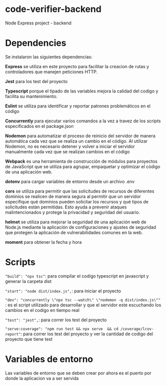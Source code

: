 # code-verifier-backend
Node Express project - backend

# Dependencies
Se instalaron las siguientes dependencias:

**Express** se utiliza en este proyecto para facilitar la creacion de rutas y controladores que manejen peticiones HTTP.

**Jest** para los test del proyecto

**Typescript** porque el tipado de las variables mejora la calidad del codigo y facilita su mantenimiento. 

**Eslint** se utiliza para identificar y reportar patrones problemáticos en el código

**Concurrently** para ejecutar varios comandos a la vez a travez de los scripts especificados en el package.json

**Nodemon** para automatizar el proceso de reinicio del servidor de manera automática cada vez que se realiza un cambio en el código. Al utilizar Nodemon, no es necesario detener y volver a iniciar el servidor manualmente cada vez que se realizan cambios en el código

**Webpack** es una herramienta de construcción de módulos para proyectos de JavaScript que se utiliza para agrupar, empaquetar y optimizar el código de una aplicación web.

**dotenv** para cargar variables de entorno desde un archivo .env 

**cors** se utiliza para permitir que las solicitudes de recursos de diferentes dominios se realicen de manera segura al permitir que un servidor especifique qué dominios pueden solicitar los recursos y qué tipos de solicitudes están permitidas. Esto ayuda a prevenir ataques malintencionados y protege la privacidad y seguridad del usuario.

**helmet** se utiliza para mejorar la seguridad de una aplicación web de Node.js mediante la aplicación de configuraciones y ajustes de seguridad que protegen la aplicación de vulnerabilidades comunes en la web.

**moment** para obtener la fecha y hora

# Scripts

```"build": "npx tsc"```: para compilar el codigo typescript en javascript y generar la carpeta dist

```"start": "node dist/index.js",```: para iniciar el proyecto

```"dev": "concurrently \"npx tsc --watch\" \"nodemon -q dist/index.js\""``` : es el script utilizado para desarrollar y que el servidor este escuchando los cambios en el codigo en tiempo real

```"test": "jest",```: para correr los test del proyecto

```"serve:coverage": "npm run test && npx serve  && cd /coverage/lcov-report"```: para correr los test del proyecto y ver la cantidad de codigo del proyecto que tiene test

# Variables de entorno

Las variables de entorno que se deben crear por ahora es el puerto por donde la aplicacion va a ser servida
